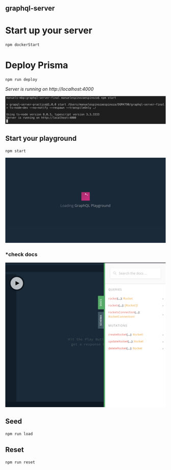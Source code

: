 ## graphql-server

# Start up your server
`npm dockerStart`

# Deploy Prisma
`npm run deploy`

*Server is running on http://localhost:4000*

![run](img/run.png)

## Start your playground
`npm start`

![playground start](img/playground.png)

### *check docs
![docs](img/docs.png)

## Seed
`npm run load`

## Reset 
`npm run reset`